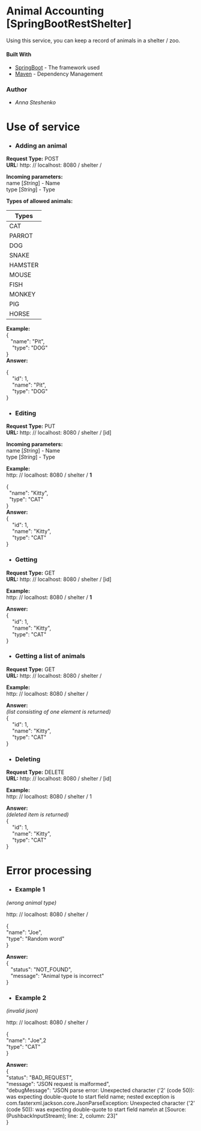 # Animal Accounting [SpringBootRestShelter]

Using this service, you can keep a record of animals in a shelter / zoo.

#### Built With

* [SpringBoot](https://spring.io/projects/spring-boot) - The framework used
* [Maven](https://maven.apache.org/) - Dependency Management

### Author

* *Anna Steshenko* 

# Use of service

* ### Adding an animal

**Request Type:** POST   
**URL:** http: // localhost: 8080 / shelter /  

**Incoming parameters:**  
  name [*String*] - Name  
  type [*String*] - Type  

**Types of allowed animals:**  

| Types | 
| ----- |
| CAT |
| PARROT |
| DOG |
| SNAKE |
| HAMSTER |
| MOUSE |
| FISH |
| MONKEY |
| PIG |
| HORSE |  

**Example:**   
{  
   "name": "Pit",    
    "type": "DOG"  
}  
**Answer:**

{  
    "id": 1,  
    "name": "Pit",  
    "type": "DOG"  
}  

* ### Editing

**Request Type:** PUT   
**URL:** http: // localhost: 8080 / shelter / [id]    

**Incoming parameters:**  
  name [*String*] - Name  
  type [*String*] - Type  

**Example:**  
http: // localhost: 8080 / shelter / **1**  
 
{  
  "name": "Kitty",  
  "type": "CAT"  
}  
**Answer:**  
{  
    "id": 1,  
    "name": "Kitty",  
    "type": "CAT"  
}  
* ### Getting

**Request Type:** GET   
**URL:** http: // localhost: 8080 / shelter / [id]    

**Example:**  
http: // localhost: 8080 / shelter / **1**  

**Answer:**  
{  
    "id": 1,  
    "name": "Kitty",  
    "type": "CAT"  
}  
* ###  Getting a list of animals

**Request Type:** GET   
**URL:** http: // localhost: 8080 / shelter /      

**Example:**  
http: // localhost: 8080 / shelter /    

**Answer:**  
*(list consisting of one element is returned)*  
{  
    "id": 1,  
    "name": "Kitty",  
    "type": "CAT"  
}  
* ###  Deleting

**Request Type:** DELETE   
**URL:** http: // localhost: 8080 / shelter / [id]       

**Example:**  
http: // localhost: 8080 / shelter / 1     

**Answer:**  
*(deleted item is returned)*  
{  
    "id": 1,  
    "name": "Kitty",  
    "type": "CAT"  
}  

# Error processing

* ###  Example 1
*(wrong animal type)*  

http: // localhost: 8080 / shelter /      
  
{   
    "name": "Joe",   
    "type": "Random word"  
}  
 
**Answer:**    
{  
   "status": "NOT_FOUND",  
   "message": "Animal type is incorrect"  
}  
* ###  Example 2
*(invalid json)*  

http: // localhost: 8080 / shelter /      

{  
  "namе": "Joe",2  
  "type": "CAT"  
}  

**Answer:**    
{  
    "status": "BAD_REQUEST",  
    "message": "JSON request is malformed",  
    "debugMessage": "JSON parse error: Unexpected character ('2' (code 50)): was expecting double-quote to start field name; nested exception is com.fasterxml.jackson.core.JsonParseException: Unexpected character ('2' (code 50)): was expecting double-quote to start field name\n at [Source: (PushbackInputStream); line: 2, column: 23]"  
}  








